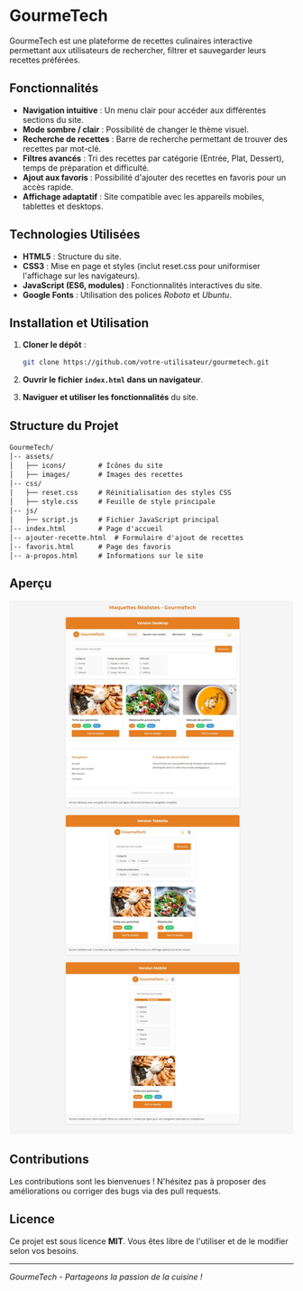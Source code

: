 # GourmeTech

GourmeTech est une plateforme de recettes culinaires interactive permettant aux utilisateurs de rechercher, filtrer et sauvegarder leurs recettes préférées.

## Fonctionnalités

- **Navigation intuitive** : Un menu clair pour accéder aux différentes sections du site.
- **Mode sombre / clair** : Possibilité de changer le thème visuel.
- **Recherche de recettes** : Barre de recherche permettant de trouver des recettes par mot-clé.
- **Filtres avancés** : Tri des recettes par catégorie (Entrée, Plat, Dessert), temps de préparation et difficulté.
- **Ajout aux favoris** : Possibilité d'ajouter des recettes en favoris pour un accès rapide.
- **Affichage adaptatif** : Site compatible avec les appareils mobiles, tablettes et desktops.

## Technologies Utilisées

- **HTML5** : Structure du site.
- **CSS3** : Mise en page et styles (inclut reset.css pour uniformiser l'affichage sur les navigateurs).
- **JavaScript (ES6, modules)** : Fonctionnalités interactives du site.
- **Google Fonts** : Utilisation des polices *Roboto* et *Ubuntu*.

## Installation et Utilisation

1. **Cloner le dépôt** :
   ```sh
   git clone https://github.com/votre-utilisateur/gourmetech.git
   ```

2. **Ouvrir le fichier `index.html` dans un navigateur**.

3. **Naviguer et utiliser les fonctionnalités** du site.

## Structure du Projet

```
GourmeTech/
│-- assets/
│   ├── icons/        # Icônes du site
│   ├── images/       # Images des recettes
│-- css/
│   ├── reset.css     # Réinitialisation des styles CSS
│   ├── style.css     # Feuille de style principale
│-- js/
│   ├── script.js     # Fichier JavaScript principal
│-- index.html        # Page d'accueil
│-- ajouter-recette.html  # Formulaire d'ajout de recettes
│-- favoris.html      # Page des favoris
│-- a-propos.html     # Informations sur le site
```

## Aperçu

![Aperçu du site](assets/images/maquettes.jpeg)

## Contributions

Les contributions sont les bienvenues ! N'hésitez pas à proposer des améliorations ou corriger des bugs via des pull requests.

## Licence

Ce projet est sous licence **MIT**. Vous êtes libre de l'utiliser et de le modifier selon vos besoins.

---

*GourmeTech - Partageons la passion de la cuisine !*

